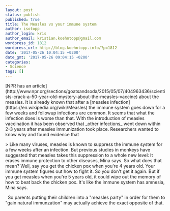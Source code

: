 ```yaml
---
layout: post
status: publish
published: true
title: The Measles vs your immune system
author: isotopp
author_login: kris
author_email: kristian.koehntopp@gmail.com
wordpress_id: 1812
wordpress_url: http://blog.koehntopp.info/?p=1812
date: '2017-05-26 10:04:15 +0200'
date_gmt: '2017-05-26 09:04:15 +0200'
categories:
- Science
tags: []
---
```

<p>[NPR has an article](http://www.npr.org/sections/goatsandsoda/2015/05/07/404963436/scientists-crack-a-50-year-old-mystery-about-the-measles-vaccine) about the measles. It is already known that after a [measles infection](https://en.wikipedia.org/wiki/Measles) the immune system goes down for a few weeks and followup infections are common. It seems that what the infection does is worse than that. With the introduction of measles vaccination it has been observed that&nbsp;_other infections_ went down within 2-3 years after measles immunization took place. Researchers wanted to know why and found evidence that </p>
<p>> Like many viruses, measles is known to suppress the immune system for a few weeks after an infection. But previous studies in monkeys have suggested that measles takes this suppression to a whole new level: It erases immune protection to other diseases, Mina says. So what does that mean? Well, say you get the chicken pox when you're 4 years old. Your immune system figures out how to fight it. So you don't get it again. But if you get measles when you're 5 years old, it could wipe out the memory of how to beat back the chicken pox. It's like the immune system has amnesia, Mina says.</p>
<p> &nbsp; So parents putting their children into a "measles party" in order for them to "gain natural immunzation" may actually achieve the exact opposite of that.</p>
